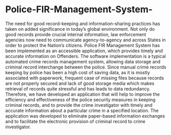 # Police-FIR-Management-System-
The need for good record-keeping and information-sharing practices has taken on added significance in today’s global environment. Not only do good records provide crucial internal information, law enforcement agencies now need to communicate agency-to-agency and across States in order to protect the Nation’s citizens. Police FIR Management System has been implemented as an accessible application, which provides timely and accurate information on Offenders. The software implementation is a typical automated crime records management system, allowing data storage and criminal record interchange between the police. Since manual crime records keeping by police has been a high cost of saving data, as it is mostly associated with paperwork, frequent case of missing files because records are not properly secured and lack of good storage media which makes retrieval of records quite stressful and has leads to data redundancy. Therefore, we have developed an application that will help to improve the efficiency and effectiveness of the police security measures in keeping criminal records, and to provide the crime investigator with timely and accurate information about a particular crime in a specified location. The application was developed to eliminate paper-based information exchanges and to facilitate the electronic provision of criminal record to crime investigator.

